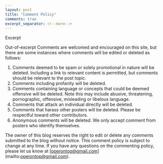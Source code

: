 ```yaml
---
layout: post
title: "Comment Policy"
comments: true
excerpt_separator: <!--more-->
---
```

Excerpt
<!--more-->
Out-of-excerpt
Comments are welcomed and encouraged on this site, but there are some instances where comments will be edited or deleted as follows:

1. Comments deemed to be spam or solely promotional in nature will be deleted. Including a link to relevant content is permitted, but comments should be relevant to the post topic.
2. Comments including profanity will be deleted.
3. Comments containing language or concepts that could be deemed offensive will be deleted. Note this may include abusive, threatening, pornographic, offensive, misleading or libelous language.
4. Comments that attack an individual directly will be deleted.
5. Comments that harass other posters will be deleted. Please be respectful toward other contributors.
6. Anonymous comments will be deleted. We only accept comment from posters who identify themselves.

The owner of this blog reserves the right to edit or delete any comments submitted to the blog without notice. This comment policy is subject to change at any time. If you have any questions on the commenting policy, please let us know at [operontop@gmail.com]   (mailto:operontop@gmail.com).
